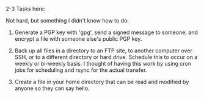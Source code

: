 2-3 Tasks here:

Not hard, but something I didn't know how to do:

1. Generate a PGP key with 'gpg', send a signed message to someone, and encrypt a file with someone else's public PGP key. 

2. Back up all files in a directory to an FTP site, to another computer over SSH, or to a different directory or hard drive. Schedule this to occur on a weekly or bi-weekly basis. 
I thought of having this work by using cron jobs for scheduling and rsync for the actual transfer. 

3. Create a file in your home directory that can be read and modified by anyone so they can say hello.
 